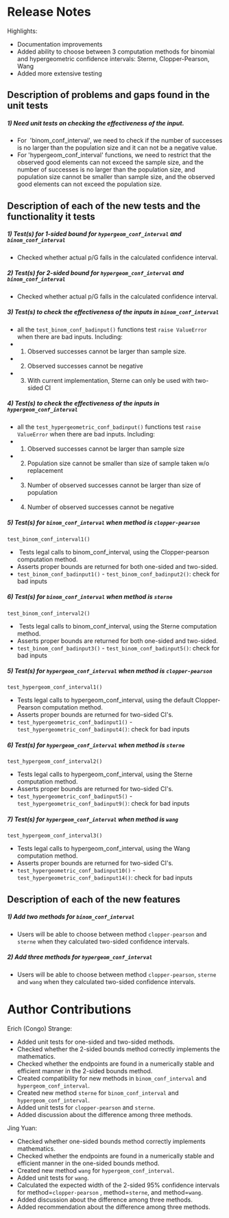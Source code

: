 # Release Notes

Highlights:

* Documentation improvements
* Added ability to choose between 3 computation methods for binomial and hypergeometric confidence intervals: Sterne, Clopper-Pearson, Wang
* Added more extensive testing
 
## Description of problems and gaps found in the unit tests
##### 1) Need unit tests on checking the effectiveness of the input. 
- For  'binom_conf_interval', we need to check if the number of successes is no larger than the population size and it can not be a negative value. 
- For 'hypergeom_conf_interval' functions, we need to restrict that the observed good elements can not exceed the sample size, and the number of successes is no larger than the population size, and population size cannot be smaller than sample size, and the observed good elements can not exceed the population size.


## Description of each of the new tests and the functionality it tests
##### 1) Test(s) for 1-sided bound for `hypergeom_conf_interval` and `binom_conf_interval`
- Checked whether actual p/G falls in the calculated confidence interval.

##### 2) Test(s) for 2-sided bound for `hypergeom_conf_interval` and `binom_conf_interval`
- Checked whether actual p/G falls in the calculated confidence interval.

##### 3) Test(s) to check the effectiveness of the inputs in `binom_conf_interval`
- all the `test_binom_conf_badinput()` functions test `raise ValueError` when there are bad inputs. Including:
- 1) Observed successes cannot be larger than sample size.
- 2) Observed successes cannot be negative
- 3) With current implementation, Sterne can only be used with two-sided CI 

##### 4) Test(s) to check the effectiveness of the inputs in `hypergeom_conf_interval`
- all the `test_hypergeometric_conf_badinput()` functions test `raise ValueError` when there are bad inputs. Including:
- 1) Observed successes cannot be larger than sample size
- 2) Population size cannot be smaller than size of sample taken w/o replacement
- 3) Number of observed successes cannot be larger than size of population
- 4) Number of observed successes cannot be negative

##### 5) Test(s) for `binom_conf_interval` when method is `clopper-pearson`
`test_binom_conf_interval1()`
-  Tests legal calls to binom_conf_interval, using the Clopper-pearson computation method. 
- Asserts proper bounds are returned for both one-sided and two-sided.
- `test_binom_conf_badinput1()` - `test_binom_conf_badinput2()`: check for bad inputs
##### 6) Test(s) for `binom_conf_interval` when method is `sterne`
`test_binom_conf_interval2()`
-  Tests legal calls to binom_conf_interval, using the Sterne computation method. 
- Asserts proper bounds are returned for both one-sided and two-sided.
- `test_binom_conf_badinput3()` - `test_binom_conf_badinput5()`: check for bad inputs
##### 5) Test(s) for `hypergeom_conf_interval` when method is `clopper-pearson`
`test_hypergeom_conf_interval1()`
- Tests legal calls to hypergeom_conf_interval, using the default Clopper-Pearson computation method.
- Asserts proper bounds are returned for two-sided CI's.
- `test_hypergeometric_conf_badinput1()` - `test_hypergeometric_conf_badinput4()`: check for bad inputs
##### 6) Test(s) for `hypergeom_conf_interval` when method is `sterne`
`test_hypergeom_conf_interval2()`
- Tests legal calls to hypergeom_conf_interval, using the Sterne computation method.
- Asserts proper bounds are returned for two-sided CI's.
- `test_hypergeometric_conf_badinput5()` - `test_hypergeometric_conf_badinput9()`: check for bad inputs

##### 7) Test(s) for `hypergeom_conf_interval` when method is `wang`
`test_hypergeom_conf_interval3()`
- Tests legal calls to hypergeom_conf_interval, using the Wang computation method.
- Asserts proper bounds are returned for two-sided CI's.
- `test_hypergeometric_conf_badinput10()` - `test_hypergeometric_conf_badinput14()`: check for bad inputs

## Description of each of the new features
##### 1) Add two methods for `binom_conf_interval`
- Users will be able to choose between method `clopper-pearson` and `sterne` when they calculated two-sided confidence intervals.

##### 2) Add three methods for `hypergeom_conf_interval`
- Users will be able to choose between method `clopper-pearson`, `sterne` and `wang` when they calculated two-sided confidence intervals.

# Author Contributions

Erich (Congo) Strange:
- Added unit tests for one-sided and two-sided methods.
- Checked whether the 2-sided bounds method correctly implements the mathematics. 
- Checked whether the endpoints are found in a numerically stable and efficient manner in the 2-sided bounds method. 
- Created compatibility for new methods in `binom_conf_interval` and `hypergeom_conf_interval`.
- Created new method `sterne` for `binom_conf_interval` and `hypergeom_conf_interval`.
- Added unit tests for `clopper-pearson` and `sterne`.
- Added discussion about the difference among three methods.

Jing Yuan: 
- Checked whether one-sided bounds method correctly implements mathematics. 
- Checked whether the endpoints are found in a numerically stable and efficient manner in the one-sided bounds method. 
- Created new method `wang` for `hypergeom_conf_interval`.
- Added unit tests for `wang`.
- Calculated the expected width of the 2-sided 95% confidence intervals for method=`clopper-pearson` , method=`sterne`, and method=`wang`.
- Added discussion about the difference among three methods.
- Added recommendation about the difference among three methods.

 
